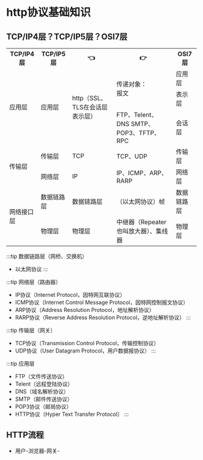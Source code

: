 # http协议基础知识

## TCP/IP4层？TCP/IP5层？OSI7层

<table>
    <tr>
        <th>TCP/IP4层</th>
        <th>TCP/IP5层</th>
        <th> 👈 </th>
        <th> 👉 </th>
        <th>OSI7层</th>
    </tr>
    <tr>
        <td rowspan="3">应用层</td>
        <td rowspan="3">应用层</td>
        <td rowspan="3">http（SSL、TLS在会话层表示层）</td>
        <td rowspan="2">传递对象：<br> 报文</td>
        <td>应用层</td>
    </tr>
    <tr>
        <td>表示层</td>
    </tr>
    <tr>
        <td>FTP、Telent、DNS SMTP、POP3、TFTP、RPC</td>
        <td>会话层</td>
    </tr>
    <tr>
        <td rowspan="2">传输层</td>
        <td>传输层</td>
        <td>TCP</td>
        <td>TCP、UDP</td>
        <td>传输层</td>
    </tr>
    <tr>
        <td>网络层</td>
        <td>IP</td>
        <td>IP、ICMP、ARP、RARP</td>
        <td>网络层</td>
    </tr>
    <tr>
        <td rowspan="2">网络接口层</td>
        <td>数据链路层</td>
        <td>数据链路层</td>
        <td>（以太网协议）帧</td>
        <td>数据链路层</td>
    </tr>
    <tr>
        <td>物理层</td>
        <td>物理层</td>
        <td>中继器（Repeater 也叫放大器）、集线器</td>
        <td>物理层</td>
    </tr>
</table>

:::tip 数据链路层（网桥、交换机）

- 以太网协议
:::

:::tip 网络层（路由器）

- IP协议（Internet Protocol，因特网互联协议）
- ICMP协议（Internet Control Message Protocol，因特网控制报文协议）
- ARP协议（Address Resolution Protocol，地址解析协议）
- RARP协议（Reverse Address Resolution Protocol，逆地址解析协议）
:::

:::tip 传输层（网关）

- TCP协议（Transmission Control Protocol，传输控制协议）
- UDP协议（User Datagram Protocol，用户数据报协议）
:::

:::tip 应用层

- FTP（文件传送协议）
- Telent（远程登陆协议）
- DNS（域名解析协议）
- SMTP（邮件传送协议）
- POP3协议（邮局协议）
- HTTP协议（Hyper Text Transfer Protocol）
:::

## HTTP流程

- 用户-浏览器-网关-